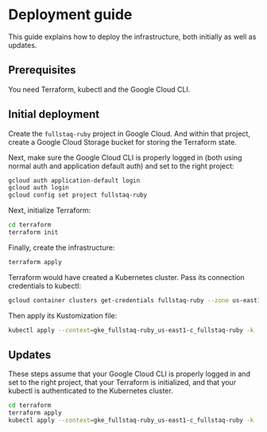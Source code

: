 # Deployment guide

This guide explains how to deploy the infrastructure, both initially as well as updates.

## Prerequisites

You need Terraform, kubectl and the Google Cloud CLI.

## Initial deployment

Create the `fullstaq-ruby` project in Google Cloud. And within that project, create a Google Cloud Storage bucket for storing the Terraform state.

Next, make sure the Google Cloud CLI is properly logged in (both using normal auth and application default auth) and set to the right project:

~~~bash
gcloud auth application-default login
gcloud auth login
gcloud config set project fullstaq-ruby
~~~

Next, initialize Terraform:

~~~bash
cd terraform
terraform init
~~~

Finally, create the infrastructure:

~~~bash
terraform apply
~~~

Terraform would have created a Kubernetes cluster. Pass its connection credentials to kubectl:

~~~bash
gcloud container clusters get-credentials fullstaq-ruby --zone us-east1-c --project fullstaq-ruby
~~~

Then apply its Kustomization file:

~~~bash
kubectl apply --context=gke_fullstaq-ruby_us-east1-c_fullstaq-ruby -k ../kubernetes
~~~

## Updates

These steps assume that your Google Cloud CLI is properly logged in and set to the right project, that your Terraform is initialized, and that your kubectl is authenticated to the Kubernetes cluster.

~~~bash
cd terraform
terraform apply
kubectl apply --context=gke_fullstaq-ruby_us-east1-c_fullstaq-ruby -k ../kubernetes
~~~

